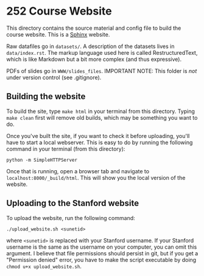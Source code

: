 252 Course Website
==============

This directory contains the source material and config file to build the course website. This is a [Sphinx](http://sphinx-doc.org/) website.

Raw datafiles go in `datasets/`. A description of the datasets lives in `data/index.rst`. The markup language used here is called RestructuredText, which is like Markdown but a bit more complex (and thus expressive).

PDFs of slides go in `WWW/slides_files`. IMPORTANT NOTE: This folder is *not* under version control (see .gitignore). 

Building the website
--------------------

To build the site, type `make html` in your terminal from this directory. Typing `make clean` first will remove old builds, which may be something you want to do.

Once you've built the site, if you want to check it before uploading, you'll have to start a local webserver. This is easy to do by running the following command in your terminal (from this directory):

    python -m SimpleHTTPServer

Once that is running, open a browser tab and navigate to `localhost:8000/_build/html`. This will show you the local version of the website.

Uploading to the Stanford website
---------------------------------

To upload the website, run the following command:

    ./upload_website.sh <sunetid>

where `<sunetid>` is replaced with your Stanford username. If your Stanford username is the same as the username on your computer, you can omit this argument. I believe that file permissions should persist in git, but if you get a "Permission denied" error, you have to make the script executable by doing `chmod u+x upload_website.sh`.
